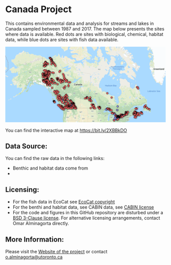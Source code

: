 # Canada Project
This contains environmental data and analysis for streams and lakes in Canada sampled between 1987 and 2017.
The map below presents the sites where data is available. Red dots are sites with biological, chemical, habitat data, while blue dots are sites with fish data available.

 ![](https://github.com/alminagorta/CanadaProject/blob/master/Miscel/All_CABIN_Ianfish_OBBN.png)

You can find the interactive map at https://bit.ly/2XBBkDO 

[BSD 3-Clause license]: https://github.com/alminagorta/CanadaProject/blob/master/Miscel/LICENSE
[EcoCat copyright]: https://www2.gov.bc.ca/gov/content/home/copyright
[CABIN license]: https://open.canada.ca/en/open-government-licence-canada

[EcoCat BC site]: http://a100.gov.bc.ca/pub/acat/public/welcome.do 
[CABIN]: https://open.canada.ca/data/en/dataset/13564ca4-e330-40a5-9521-bfb1be767147

## Data Source:
You can find the raw data in the following links:
* Benthic and habitat data come from 
*

## Licensing:
* For the fish data in EcoCat see [EcoCat copyright]
* For the benthi and habitat data, see CABIN data, see [CABIN license]
* For the code and figures in this GitHub repository are disturbed under a [BSD 3-Clause license]. For alternative licensing arrangements, contact Omar Alminagorta directly. 

## More Information: 
Please visit the [Website of the project] or contact o.alminagorta@utoronto.ca

[Website of the project]: https://mteproject.weebly.com/
